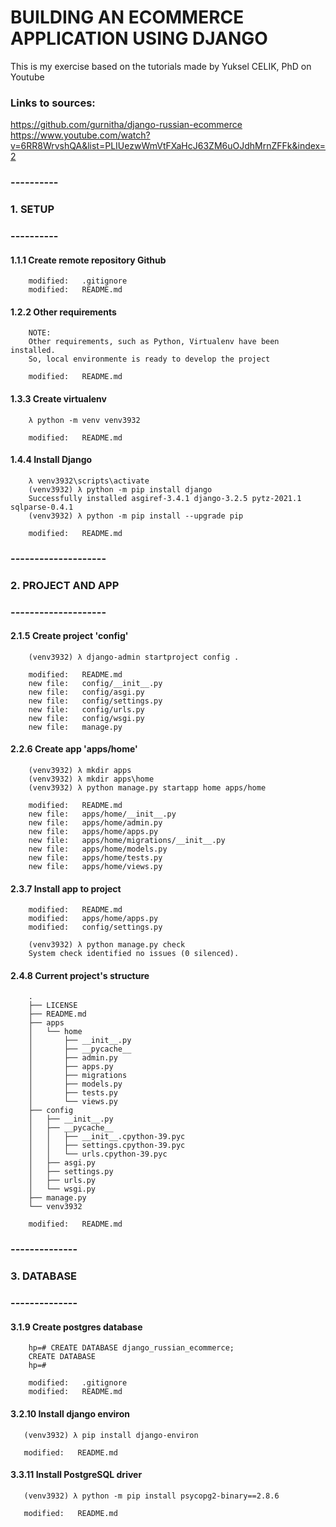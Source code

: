 # BUILDING AN ECOMMERCE APPLICATION USING DJANGO 
This is my exercise based on the tutorials made by Yuksel CELIK, PhD on Youtube

### Links to sources:

https://github.com/gurnitha/django-russian-ecommerce
https://www.youtube.com/watch?v=6RR8WrvshQA&list=PLIUezwWmVtFXaHcJ63ZM6uOJdhMrnZFFk&index=2


### ----------
### 1. SETUP
### ----------


#### 1.1.1 Create remote repository Github

        modified:   .gitignore
        modified:   README.md

#### 1.2.2 Other requirements 

        NOTE: 
        Other requirements, such as Python, Virtualenv have been installed.
        So, local environmente is ready to develop the project

        modified:   README.md

#### 1.3.3 Create virtualenv

        λ python -m venv venv3932

        modified:   README.md

#### 1.4.4 Install Django

        λ venv3932\scripts\activate
        (venv3932) λ python -m pip install django
        Successfully installed asgiref-3.4.1 django-3.2.5 pytz-2021.1 sqlparse-0.4.1
        (venv3932) λ python -m pip install --upgrade pip

        modified:   README.md



### --------------------
### 2. PROJECT AND APP
### --------------------


#### 2.1.5 Create project 'config'

        (venv3932) λ django-admin startproject config .

        modified:   README.md
        new file:   config/__init__.py
        new file:   config/asgi.py
        new file:   config/settings.py
        new file:   config/urls.py
        new file:   config/wsgi.py
        new file:   manage.py

#### 2.2.6 Create app 'apps/home'

        (venv3932) λ mkdir apps
        (venv3932) λ mkdir apps\home
        (venv3932) λ python manage.py startapp home apps/home

        modified:   README.md
        new file:   apps/home/__init__.py
        new file:   apps/home/admin.py
        new file:   apps/home/apps.py
        new file:   apps/home/migrations/__init__.py
        new file:   apps/home/models.py
        new file:   apps/home/tests.py
        new file:   apps/home/views.py

#### 2.3.7 Install app to project

        modified:   README.md
        modified:   apps/home/apps.py
        modified:   config/settings.py

        (venv3932) λ python manage.py check
        System check identified no issues (0 silenced). 

#### 2.4.8 Current project's structure

        .
        ├── LICENSE
        ├── README.md
        ├── apps
        │   └── home
        │       ├── __init__.py
        │       ├── __pycache__
        │       ├── admin.py
        │       ├── apps.py
        │       ├── migrations
        │       ├── models.py
        │       ├── tests.py
        │       └── views.py
        ├── config
        │   ├── __init__.py
        │   ├── __pycache__
        │   │   ├── __init__.cpython-39.pyc
        │   │   ├── settings.cpython-39.pyc
        │   │   └── urls.cpython-39.pyc
        │   ├── asgi.py
        │   ├── settings.py
        │   ├── urls.py
        │   └── wsgi.py
        ├── manage.py
        └── venv3932

        modified:   README.md


### --------------
### 3. DATABASE
### --------------

#### 3.1.9 Create postgres database

        hp=# CREATE DATABASE django_russian_ecommerce;
        CREATE DATABASE
        hp=#

        modified:   .gitignore
        modified:   README.md

#### 3.2.10 Install django environ

       (venv3932) λ pip install django-environ

       modified:   README.md

#### 3.3.11 Install PostgreSQL driver

       (venv3932) λ python -m pip install psycopg2-binary==2.8.6

       modified:   README.md 













































































































































